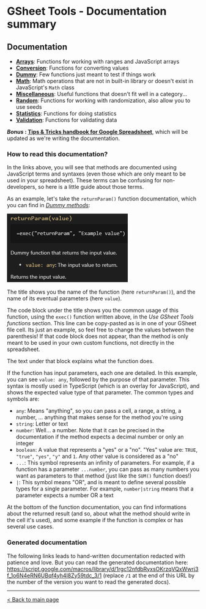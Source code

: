 # GSheet Tools - Documentation summary

## Documentation

- [**Arrays**](./conversion.md): Functions for working with ranges and JavaScript arrays
- [**Conversion**](./conversion.md): Functions for converting values
- [**Dummy**](./dummy.md): Few functions just meant to test if things work
- [**Math**](./math.md): Math operations that are not in built-in library or doesn't exist in JavaScript's `Math` class
- [**Miscellaneous**](./miscellaneous.md): Useful functions that doesn't fit well in a category...
- [**Random**](./random.md): Functions for working with randomization, also allow you to use seeds
- [**Statistics**](./statistics.md): Functions for doing statistics
- [**Validation**](./validation.md): Functions for validating data

***Bonus* : [Tips & Tricks handbook for Google Spreadsheet](./tips-and-tricks.md)**, which will be updated as we're writing the documentation.

### How to read this documentation?

In the links above, you will see that methods are documented using JavaScript terms and syntaxes (even those which are only meant to be used in your spreadsheet). These terms can be confusing for non-developers, so here is a little guide about those terms.

As an example, let's take the `returnParam()` function documentation, which you can find in *[Dummy methods](./dummy.md)*:

![returnParam() documentation example](./images/getting-started/howto-read-docs-example.png)

The title shows you the name of the function (here `returnParam()`), and the name of its eventual parameters (here `value`).

The code block under the title shows you the common usage of this function, using the `exec()` function written above, in the *Use GSheet Tools functions* section. This line can be copy-pasted as is in one of your GSheet file cell. Its just an example, so feel free to change the values between the parenthesis! If that code block does not appear, than the method is only meant to be used in your own custom functions, not directly in the spreadsheet.

The text under that block explains what the function does.

If the function has input parameters, each one are detailed. In this example, you can see `value: any`, followed by the purpose of that parameter. This syntax is mostly used in TypeScript (which is an overlay for JavaScript), and shows the expected value type of that parameter. The common types and symbols are:

- `any`: Means "anything", so you can pass a cell, a range, a string, a number, ... anything that makes sense for the method you're using
- `string`: Letter or text
- `number`: Well... a number. Note that it can be precised in the documentation if the method expects a decimal number or only an integer
- `boolean`: A value that represents a "yes" or a "no". "Yes" value are: `TRUE`, `"true"`, `"yes"`, `"y"` and `1`. Any other value is considered as a "no"
- `...`: This symbol represents an infinity of parameters. For example, if a function has a parameter `...number`, you can pass as many numbers you want as parameters to that method (just like the `SUM()` function does!)
- `|`: This symbol means "OR", and is meant to define several possible types for a single parameter. For example, `number|string` means that a parameter expects a number OR a text

At the bottom of the function documentation, you can find informations about the returned result (and so, about what the method should write in the cell it's used), and some example if the function is complex or has several use cases.

### Generated documentation

The following links leads to hand-written documentation redacted with patience and love. But you can read the generated documentation here: https://script.google.com/macros/library/d/1rgc12nfdbRyxsOKrzqVQxWwrj3f_1o6N4eRN6UBqf4yh4l8Zy59tdc_3/1 (replace `/1` at the end of this URL by the number of the version you want to read the generated docs).

---

[< Back to main page](../README.md)